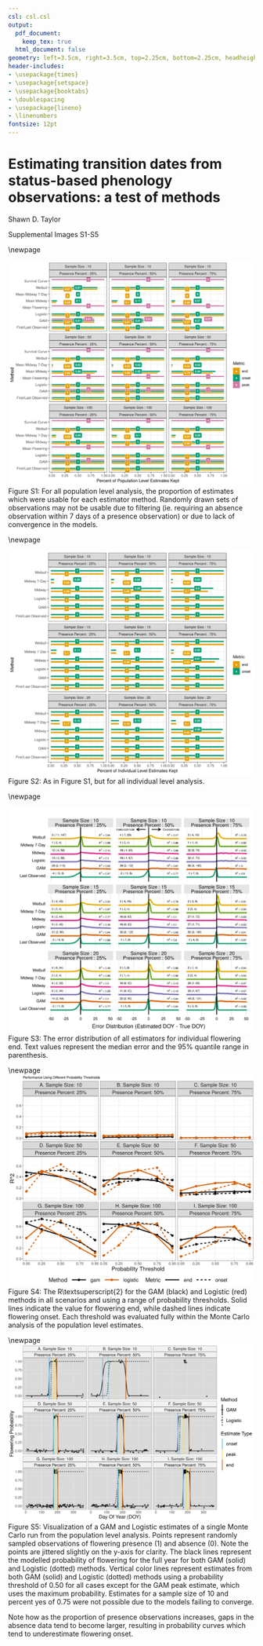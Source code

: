 ```yaml
---
csl: csl.csl
output:
  pdf_document:
    keep_tex: true
  html_document: false
geometry: left=3.5cm, right=3.5cm, top=2.25cm, bottom=2.25cm, headheight=12pt, letterpaper
header-includes:
- \usepackage{times}
- \usepackage{setspace}
- \usepackage{booktabs}
- \doublespacing
- \usepackage{lineno}
- \linenumbers
fontsize: 12pt
---
```


# Estimating transition dates from status-based phenology observations: a test of methods

Shawn D. Taylor

Supplemental Images S1-S5

\newpage

![](figs/fig_S1_population_percent_kept.png)
Figure S1: For all population level analysis, the proportion of estimates which were usable for each estimator method. Randomly drawn sets of observations may not be usable due to filtering (ie. requiring an absence observation within 7 days of a presence observation) or due to lack of convergence in the models. 

\newpage

![](figs/fig_S2_individual_percent_kept.png)
Figure S2: As in Figure S1, but for all individual level analysis. 

\newpage

![](figs/fig_S3_individual_end_errors.png)
Figure S3: The error distribution of all estimators for individual flowering end. Text values represent the median error and the 95% quantile range in parenthesis.

\newpage
![](figs/fig_S4_gam_logistic_threshold_evaluation.png)
Figure S4: The R\textsuperscript{2} for the GAM (black) and Logistic (red) methods in all scenarios and using a range of probability thresholds. Solid lines indicate the value for flowering end, while dashed lines indicate flowering onset. Each threshold was evaluated fully within the Monte Carlo analysis of the population level estimates. 


\newpage
![](figs/fig_S5_gam_logistic_curves.png)
Figure S5: Visualization of a GAM and Logistic estimates of a single Monte Carlo run from the population level analysis. Points represent randomly sampled observations of flowering presence (1) and absence (0). Note the points are jittered slightly on the y-axis for clarity. The black lines represent the modelled probability of flowering for the full year for both GAM (solid) and Logistic (dotted) methods. Vertical color lines represent estimates from both GAM (solid) and Logistic (dotted) methods using a probability threshold of 0.50 for all cases except for the GAM peak estimate, which uses the maximum probability. Estimates for a sample size of 10 and percent yes of 0.75 were not possible due to the models failing to converge. 

Note how as the proportion of presence observations increases, gaps in the absence data tend to become larger, resulting in probability curves which tend to underestimate flowering onset.